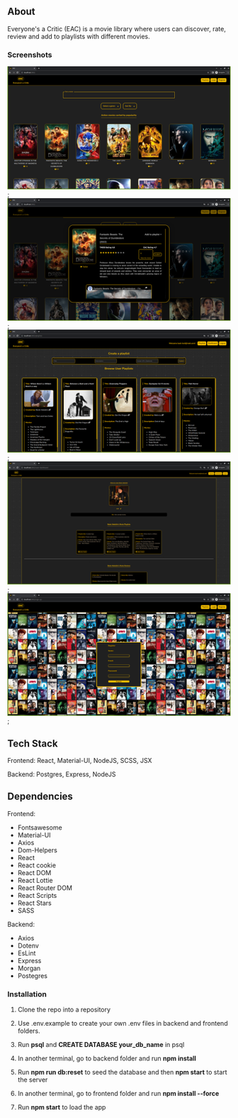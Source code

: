 ## About

Everyone's a Critic (EAC) is a movie library where users can discover, rate, review and add to playlists with different movies.

### Screenshots

!["Screenshot of the main page"](https://github.com/bulabd/final-project/blob/master/docs/main-page.png?raw=true);
!["Screenshot of the movie details"](https://github.com/bulabd/final-project/blob/master/docs/movie-details.png?raw=true);
!["Screenshot of the playlists"](https://github.com/bulabd/final-project/blob/master/docs/playlists.png?raw=true);
!["Screenshot of the user dashboard"](https://github.com/bulabd/final-project/blob/master/docs/user-dashboard.png?raw=true);
!["Screenshot of the register page"](https://github.com/bulabd/final-project/blob/master/docs/register-page.png?raw=true);

## Tech Stack

Frontend: React, Material-UI, NodeJS, SCSS, JSX

Backend: Postgres, Express, NodeJS

## Dependencies

Frontend: 

  - Fontsawesome
  - Material-UI
  - Axios
  - Dom-Helpers
  - React
  - React cookie
  - React DOM
  - React Lottie
  - React Router DOM
  - React Scripts
  - React Stars
  - SASS

Backend: 

  - Axios
  - Dotenv
  - EsLint
  - Express
  - Morgan
  - Postegres

### Installation

1. Clone the repo into a repository

2. Use .env.example to create your own .env files in backend and frontend folders.

3. Run **psql** and **CREATE DATABASE your_db_name** in psql

4. In another terminal, go to backend folder and run **npm install**

5. Run **npm run db:reset** to seed the database and then **npm start** to start the server

6. In another terminal, go to frontend folder and run **npm install --force**

7. Run **npm start** to load the app
